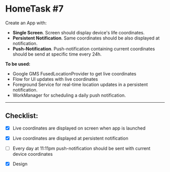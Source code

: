 # HomeTask #7

Create an App with:
* __Single Screen__. Screen should display device's life coordinates.
* __Persistent Notification__. Same coordinates should be also displayed at notification.
* __Push-Notification__. Push-notification containing current coordinates should be send at specific time every 24h.

__To be used:__
* Google GMS FusedLocationProvider to get live coordinates
* Flow for UI updates with live coordinates
* Foreground Service for real-time location updates in a persistent notification.
* WorkManager for scheduling a daily push notification.

---

## Checklist:

- [x] Live coordinates are displayed on screen when app is launched 
- [x] Live coordinates are displayed at persistent notification
- [ ] Every day at 11:11pm push-notification should be sent with current device coordinates
- [x] Design

